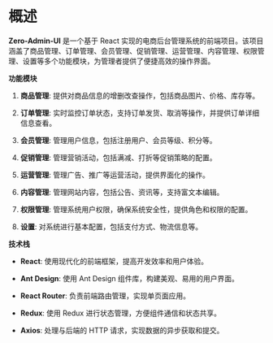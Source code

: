 # 概述


**Zero-Admin-UI** 是一个基于 React 实现的电商后台管理系统的前端项目。该项目涵盖了商品管理、订单管理、会员管理、促销管理、运营管理、内容管理、权限管理、设置等多个功能模块，为管理者提供了便捷高效的操作界面。

**功能模块**

1. **商品管理**: 提供对商品信息的增删改查操作，包括商品图片、价格、库存等。

2. **订单管理**: 实时监控订单状态，支持订单发货、取消等操作，并提供订单详细信息查看。

3. **会员管理**: 管理用户信息，包括注册用户、会员等级、积分等。

4. **促销管理**: 管理营销活动，包括满减、打折等促销策略的配置。

5. **运营管理**: 管理广告、推广等运营活动，提供界面化的操作。

6. **内容管理**: 管理网站内容，包括公告、资讯等，支持富文本编辑。

7. **权限管理**: 管理系统用户权限，确保系统安全性，提供角色和权限的配置。

8. **设置**: 对系统进行基本配置，包括支付方式、物流信息等。

**技术栈**

- **React**: 使用现代化的前端框架，提高开发效率和用户体验。

- **Ant Design**: 使用 Ant Design 组件库，构建美观、易用的用户界面。

- **React Router**: 负责前端路由管理，实现单页面应用。

- **Redux**: 使用 Redux 进行状态管理，方便组件通信和状态共享。

- **Axios**: 处理与后端的 HTTP 请求，实现数据的异步获取和提交。
